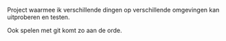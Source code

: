 Project waarmee ik verschillende dingen op verschillende omgevingen kan uitproberen en testen.


Ook spelen met git komt zo aan de orde.

